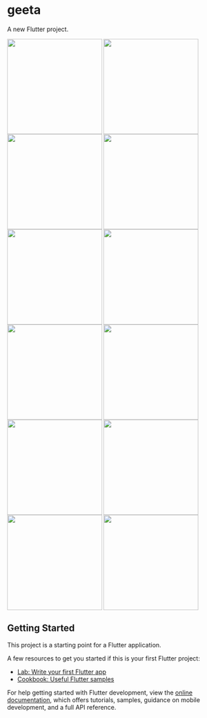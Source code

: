 # geeta

A new Flutter project.

<img align="left" src="https://github.com/sanjanasangani/bhagvadgeeta_flutter/assets/131368083/6aa3d6b2-d9ea-4340-bc3a-7f47ca0424ca" width="220px">
<img align="left" src="https://github.com/sanjanasangani/bhagvadgeeta_flutter/assets/131368083/198073c8-fcf8-4dcc-9696-437655e4f929" width="220px">
<img src="https://github.com/sanjanasangani/bhagvadgeeta_flutter/assets/131368083/3874a905-ce42-4cbb-8168-cb78fe69411c" width="220px">

<img align="left" src="https://github.com/sanjanasangani/bhagvadgeeta_flutter/assets/131368083/23652092-0678-4e85-9451-80f4d0850c4e" width="220px">
<img align="left" src="https://github.com/sanjanasangani/bhagvadgeeta_flutter/assets/131368083/197ba2ce-317a-4918-ba89-ef6e0d3cd21c" width="220px">
<img src="https://github.com/sanjanasangani/bhagvadgeeta_flutter/assets/131368083/2cf65d8d-8d8f-4c05-8634-775eba92bb71" width="220px">

<img align="left" src="https://github.com/sanjanasangani/bhagvadgeeta_flutter/assets/131368083/b935d0e6-59b9-4485-a85b-02187d118f12" width="220px">
<img align="left" src="https://github.com/sanjanasangani/bhagvadgeeta_flutter/assets/131368083/8903258d-5d98-4164-9d2b-fe641011aede" width="220px">
<img src="https://github.com/sanjanasangani/bhagvadgeeta_flutter/assets/131368083/79b8eb44-a11d-4f93-965f-236874164565" width="220px">

<img align="left" src="https://github.com/sanjanasangani/bhagvadgeeta_flutter/assets/131368083/df3e6bde-881e-4c5e-a03b-b075917afcc6" width="220px">
<img align="left" src="https://github.com/sanjanasangani/bhagvadgeeta_flutter/assets/131368083/ca72241a-f4d2-4bb2-82a9-f4e79cc833ec" width="220px">
<img src="https://github.com/sanjanasangani/bhagvadgeeta_flutter/assets/131368083/1b8a070f-1399-4671-9251-ac6ff5598d45" width="220px">



## Getting Started

This project is a starting point for a Flutter application.

A few resources to get you started if this is your first Flutter project:

- [Lab: Write your first Flutter app](https://docs.flutter.dev/get-started/codelab)
- [Cookbook: Useful Flutter samples](https://docs.flutter.dev/cookbook)

For help getting started with Flutter development, view the
[online documentation](https://docs.flutter.dev/), which offers tutorials,
samples, guidance on mobile development, and a full API reference.
